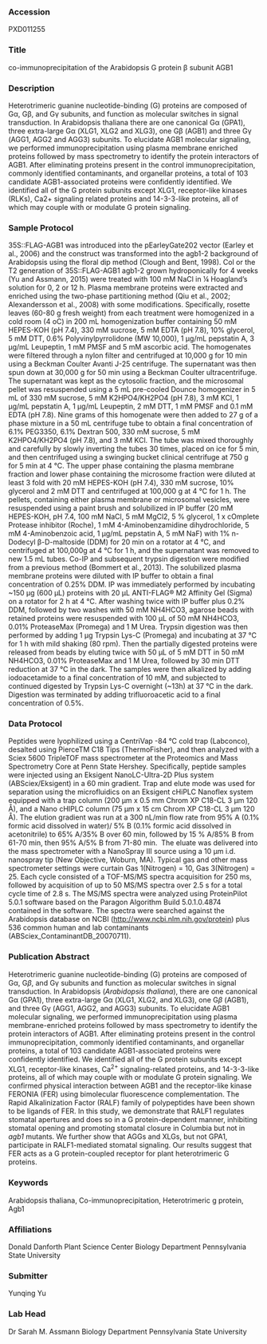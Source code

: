 ### Accession
PXD011255

### Title
co-immunoprecipitation of the Arabidopsis G protein β subunit AGB1

### Description
Heterotrimeric guanine nucleotide-binding (G) proteins are composed of Gα, Gβ, and Gγ subunits, and function as molecular switches in signal transduction. In Arabidopsis thaliana there are one canonical Gα (GPA1), three extra-large Gα (XLG1, XLG2 and XLG3), one Gβ (AGB1) and three Gγ (AGG1, AGG2 and AGG3) subunits. To elucidate AGB1 molecular signaling, we performed immunoprecipitation using plasma membrane enriched proteins followed by mass spectrometry to identify the protein interactors of AGB1. After eliminating proteins present in the control immunoprecipitation, commonly identified contaminants, and organellar proteins, a total of 103 candidate AGB1-associated proteins were confidently identified. We identified all of the G protein subunits except XLG1, receptor-like kinases (RLKs), Ca2+ signaling related proteins and 14-3-3-like proteins, all of which may couple with or modulate G protein signaling.

### Sample Protocol
35S::FLAG-AGB1 was introduced into the pEarleyGate202 vector (Earley et al., 2006) and the construct was transformed into the agb1-2 background of Arabidopsis using the floral dip method (Clough and Bent, 1998). Col or the T2 generation of 35S::FLAG-AGB1 agb1-2 grown hydroponically for 4 weeks (Yu and Assmann, 2015) were treated with 100 mM NaCl in ¼ Hoagland’s solution for 0, 2 or 12 h. Plasma membrane proteins were extracted and enriched using the two-phase partitioning method (Qiu et al., 2002; Alexandersson et al., 2008) with some modifications. Specifically, rosette leaves (60-80 g fresh weight) from each treatment were homogenized in a cold room (4 oC) in 200 mL homogenization buffer containing 50 mM HEPES-KOH (pH 7.4), 330 mM sucrose, 5 mM EDTA (pH 7.8), 10% glycerol, 5 mM DTT, 0.6% Polyvinylpyrrolidone (MW 10,000), 1 μg/mL pepstatin A, 3 μg/mL Leupeptin, 1 mM PMSF and 5 mM ascorbic acid. The homogenates were filtered through a nylon filter and centrifuged at 10,000 g for 10 min using a Beckman Coulter Avanti J-25 centrifuge. The supernatant was then spun down at 30,000 g for 50 min using a Beckman Coulter ultracentrifuge. The supernatant was kept as the cytosolic fraction, and the microsomal pellet was resuspended using a 5 mL pre-cooled Dounce homogenizer in 5 mL of 330 mM sucrose, 5 mM K2HPO4/KH2PO4 (pH 7.8), 3 mM KCl, 1 μg/mL pepstatin A, 1 μg/mL Leupeptin, 2 mM DTT, 1 mM PMSF and 0.1 mM EDTA (pH 7.8). Nine grams of this homogenate were then added to 27 g of a phase mixture in a 50 mL centrifuge tube to obtain a final concentration of 6.1% PEG3350, 6.1% Dextran 500, 330 mM sucrose, 5 mM K2HPO4/KH2PO4 (pH 7.8), and 3 mM KCl. The tube was mixed thoroughly and carefully by slowly inverting the tubes 30 times, placed on ice for 5 min, and then centrifuged using a swinging bucket clinical centrifuge at 750 g for 5 min at 4 °C. The upper phase containing the plasma membrane fraction and lower phase containing the microsome fraction were diluted at least 3 fold with 20 mM HEPES-KOH (pH 7.4), 330 mM sucrose, 10% glycerol and 2 mM DTT and centrifuged at 100,000 g at 4 °C for 1 h. The pellets, containing either plasma membrane or microsomal vesicles, were resuspended using a paint brush and solubilized in IP buffer (20 mM HEPES-KOH, pH 7.4, 100 mM NaCl, 5 mM MgCl2, 5 % glycerol, 1 x cOmplete Protease inhibitor (Roche), 1 mM 4-Aminobenzamidine dihydrochloride, 5 mM 4-Aminobenzoic acid, 1 μg/mL pepstatin A, 5 mM NaF) with 1% n-Dodecyl β-D-maltoside (DDM) for 20 min on a rotator at 4 °C, and centrifuged at 100,000g at 4 °C for 1 h, and the supernatant was removed to new 1.5 mL tubes. Co-IP and subsequent trypsin digestion were modified from a previous method (Bommert et al., 2013). The solubilized plasma membrane proteins were diluted with IP buffer to obtain a final concentration of 0.25% DDM. IP was immediately performed by incubating ~150 μg (600 μL) proteins with 20 μL ANTI-FLAG® M2 Affinity Gel (Sigma) on a rotator for 2 h at 4 °C.  After washing twice with IP buffer plus 0.2% DDM, followed by two washes with 50 mM NH4HCO3, agarose beads with retained proteins were resuspended with 100 μL of 50 mM NH4HCO3, 0.01% ProteaseMax (Promega) and 1 M Urea. Trypsin digestion was then performed by adding 1 μg Trypsin Lys-C (Promega) and incubating at 37 °C for 1 h with mild shaking (80 rpm). Then the partially digested proteins were released from beads by eluting twice with 50 μL of 5 mM DTT in 50 mM NH4HCO3, 0.01% ProteaseMax and 1 M Urea, followed by 30 min DTT reduction at 37 °C in the dark. The samples were then alkalized by adding iodoacetamide to a final concentration of 10 mM, and subjected to continued digested by Trypsin Lys-C overnight (~13h) at 37 °C in the dark. Digestion was terminated by adding trifluoroacetic acid to a final concentration of 0.5%.

### Data Protocol
Peptides were lyophilized using a CentriVap -84 °C cold trap (Labconco), desalted using PierceTM C18 Tips (ThermoFisher), and then analyzed with a Sciex 5600 TripleTOF mass spectrometer at the Proteomics and Mass Spectrometry Core at Penn State Hershey. Specifically, peptide samples were injected using an Eksigent NanoLC-Ultra-2D Plus system (ABSciex/Eksigent) in a 60 min gradient. Trap and elute mode was used for separation using the microfluidics on an Eksigent cHiPLC Nanoflex system equipped with a trap column (200 µm x 0.5 mm Chrom XP C18-CL 3 µm 120 Å), and a Nano cHIPLC column (75 µm x 15 cm Chrom XP C18-CL 3 µm 120 Å). The elution gradient was run at a 300 nL/min flow rate from 95% A (0.1% formic acid dissolved in water)/ 5% B (0.1% formic acid dissolved in acetonitrile) to 65% A/35% B over 60 min, followed by 15 % A/85% B from 61-70 min, then 95% A/5% B from 71-80 min.  The eluate was delivered into the mass spectrometer with a NanoSpray III source using a 10 µm i.d. nanospray tip (New Objective, Woburn, MA). Typical gas and other mass spectrometer settings were curtain Gas 1(Nitrogen) = 10, Gas 3(Nitrogen) = 25. Each cycle consisted of a TOF-MS/MS spectra acquisition for 250 ms, followed by acquisition of up to 50 MS/MS spectra over 2.5 s for a total cycle time of 2.8 s.  The MS/MS spectra were analyzed using ProteinPilot 5.0.1 software based on the Paragon Algorithm Build 5.0.1.0.4874 contained in the software. The spectra were searched against the Arabidopsis database on NCBI (http://www.ncbi.nlm.nih.gov/protein) plus 536 common human and lab contaminants (ABSciex_ContaminantDB_20070711).

### Publication Abstract
Heterotrimeric guanine nucleotide-binding (G) proteins are composed of G&#x3b1;, G<i>&#x3b2;</i>, and G&#x3b3; subunits and function as molecular switches in signal transduction. In Arabidopsis (<i>Arabidopsis thaliana</i>), there are one canonical G&#x3b1; (GPA1), three extra-large G&#x3b1; (XLG1, XLG2, and XLG3), one G<i>&#x3b2;</i> (AGB1), and three G&#x3b3; (AGG1, AGG2, and AGG3) subunits. To elucidate AGB1 molecular signaling, we performed immunoprecipitation using plasma membrane-enriched proteins followed by mass spectrometry to identify the protein interactors of AGB1. After eliminating proteins present in the control immunoprecipitation, commonly identified contaminants, and organellar proteins, a total of 103 candidate AGB1-associated proteins were confidently identified. We identified all of the G protein subunits except XLG1, receptor-like kinases, Ca<sup>2+</sup> signaling-related proteins, and 14-3-3-like proteins, all of which may couple with or modulate G protein signaling. We confirmed physical interaction between AGB1 and the receptor-like kinase FERONIA (FER) using bimolecular fluorescence complementation. The Rapid Alkalinization Factor (RALF) family of polypeptides have been shown to be ligands of FER. In this study, we demonstrate that RALF1 regulates stomatal apertures and does so in a G protein-dependent manner, inhibiting stomatal opening and promoting stomatal closure in Columbia but not in <i>agb1</i> mutants. We further show that AGGs and XLGs, but not GPA1, participate in RALF1-mediated stomatal signaling. Our results suggest that FER acts as a G protein-coupled receptor for plant heterotrimeric G proteins.

### Keywords
Arabidopsis thaliana, Co-immunoprecipitation, Heterotrimeric g protein, Agb1

### Affiliations
Donald Danforth Plant Science Center
Biology Department Pennsylvania State University

### Submitter
Yunqing Yu

### Lab Head
Dr Sarah M. Assmann
Biology Department Pennsylvania State University


